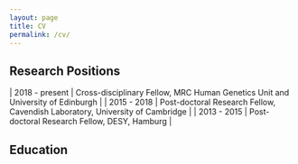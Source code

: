 ```yaml
---
layout: page
title: CV
permalink: /cv/
---
```


## Research Positions

| 2018 - present | Cross-disciplinary Fellow, MRC Human Genetics Unit and University of Edinburgh |
| 2015 - 2018 | Post-doctoral Research Fellow, Cavendish Laboratory, University of Cambridge |
| 2013 - 2015 | Post-doctoral Research Fellow, DESY, Hamburg |

## Education


